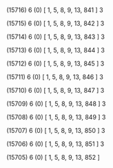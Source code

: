 (15716) 6 (0) [ 1, 5, 8, 9, 13, 841 ] 3 


(15715) 6 (0) [ 1, 5, 8, 9, 13, 842 ] 3 


(15714) 6 (0) [ 1, 5, 8, 9, 13, 843 ] 3 


(15713) 6 (0) [ 1, 5, 8, 9, 13, 844 ] 3 


(15712) 6 (0) [ 1, 5, 8, 9, 13, 845 ] 3 


(15711) 6 (0) [ 1, 5, 8, 9, 13, 846 ] 3 


(15710) 6 (0) [ 1, 5, 8, 9, 13, 847 ] 3 


(15709) 6 (0) [ 1, 5, 8, 9, 13, 848 ] 3 


(15708) 6 (0) [ 1, 5, 8, 9, 13, 849 ] 3 


(15707) 6 (0) [ 1, 5, 8, 9, 13, 850 ] 3 


(15706) 6 (0) [ 1, 5, 8, 9, 13, 851 ] 3 


(15705) 6 (0) [ 1, 5, 8, 9, 13, 852 ]  

